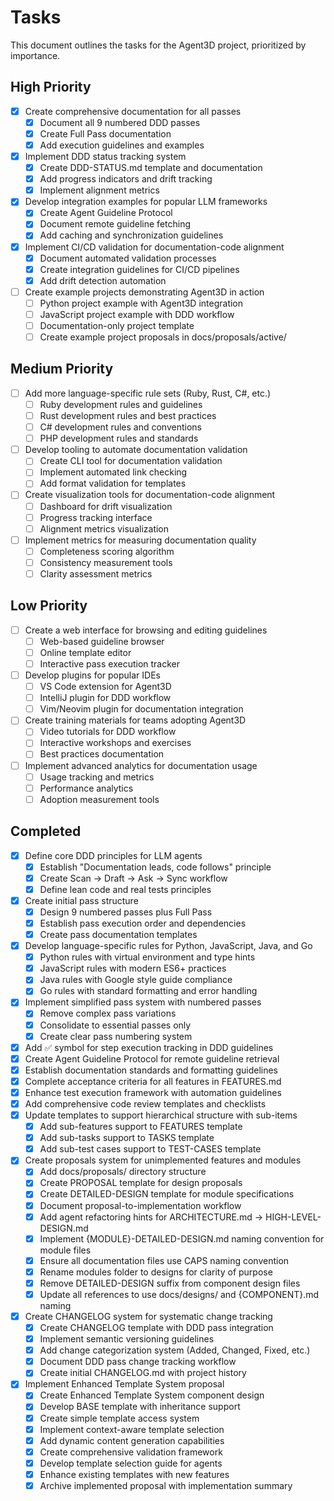 # Tasks

This document outlines the tasks for the Agent3D project, prioritized by importance.

## High Priority

- [x] Create comprehensive documentation for all passes
  - [x] Document all 9 numbered DDD passes
  - [x] Create Full Pass documentation
  - [x] Add execution guidelines and examples
- [x] Implement DDD status tracking system
  - [x] Create DDD-STATUS.md template and documentation
  - [x] Add progress indicators and drift tracking
  - [x] Implement alignment metrics
- [x] Develop integration examples for popular LLM frameworks
  - [x] Create Agent Guideline Protocol
  - [x] Document remote guideline fetching
  - [x] Add caching and synchronization guidelines
- [x] Implement CI/CD validation for documentation-code alignment
  - [x] Document automated validation processes
  - [x] Create integration guidelines for CI/CD pipelines
  - [x] Add drift detection automation
- [ ] Create example projects demonstrating Agent3D in action
  - [ ] Python project example with Agent3D integration
  - [ ] JavaScript project example with DDD workflow
  - [ ] Documentation-only project template
  - [ ] Create example project proposals in docs/proposals/active/

## Medium Priority

- [ ] Add more language-specific rule sets (Ruby, Rust, C#, etc.)
  - [ ] Ruby development rules and guidelines
  - [ ] Rust development rules and best practices
  - [ ] C# development rules and conventions
  - [ ] PHP development rules and standards
- [ ] Develop tooling to automate documentation validation
  - [ ] Create CLI tool for documentation validation
  - [ ] Implement automated link checking
  - [ ] Add format validation for templates
- [ ] Create visualization tools for documentation-code alignment
  - [ ] Dashboard for drift visualization
  - [ ] Progress tracking interface
  - [ ] Alignment metrics visualization
- [ ] Implement metrics for measuring documentation quality
  - [ ] Completeness scoring algorithm
  - [ ] Consistency measurement tools
  - [ ] Clarity assessment metrics

## Low Priority

- [ ] Create a web interface for browsing and editing guidelines
  - [ ] Web-based guideline browser
  - [ ] Online template editor
  - [ ] Interactive pass execution tracker
- [ ] Develop plugins for popular IDEs
  - [ ] VS Code extension for Agent3D
  - [ ] IntelliJ plugin for DDD workflow
  - [ ] Vim/Neovim plugin for documentation integration
- [ ] Create training materials for teams adopting Agent3D
  - [ ] Video tutorials for DDD workflow
  - [ ] Interactive workshops and exercises
  - [ ] Best practices documentation
- [ ] Implement advanced analytics for documentation usage
  - [ ] Usage tracking and metrics
  - [ ] Performance analytics
  - [ ] Adoption measurement tools

## Completed

- [x] Define core DDD principles for LLM agents
  - [x] Establish "Documentation leads, code follows" principle
  - [x] Create Scan → Draft → Ask → Sync workflow
  - [x] Define lean code and real tests principles
- [x] Create initial pass structure
  - [x] Design 9 numbered passes plus Full Pass
  - [x] Establish pass execution order and dependencies
  - [x] Create pass documentation templates
- [x] Develop language-specific rules for Python, JavaScript, Java, and Go
  - [x] Python rules with virtual environment and type hints
  - [x] JavaScript rules with modern ES6+ practices
  - [x] Java rules with Google style guide compliance
  - [x] Go rules with standard formatting and error handling
- [x] Implement simplified pass system with numbered passes
  - [x] Remove complex pass variations
  - [x] Consolidate to essential passes only
  - [x] Create clear pass numbering system
- [x] Add ✅ symbol for step execution tracking in DDD guidelines
- [x] Create Agent Guideline Protocol for remote guideline retrieval
- [x] Establish documentation standards and formatting guidelines
- [x] Complete acceptance criteria for all features in FEATURES.md
- [x] Enhance test execution framework with automation guidelines
- [x] Add comprehensive code review templates and checklists
- [x] Update templates to support hierarchical structure with sub-items
  - [x] Add sub-features support to FEATURES template
  - [x] Add sub-tasks support to TASKS template
  - [x] Add sub-test cases support to TEST-CASES template
- [x] Create proposals system for unimplemented features and modules
  - [x] Add docs/proposals/ directory structure
  - [x] Create PROPOSAL template for design proposals
  - [x] Create DETAILED-DESIGN template for module specifications
  - [x] Document proposal-to-implementation workflow
  - [x] Add agent refactoring hints for ARCHITECTURE.md → HIGH-LEVEL-DESIGN.md
  - [x] Implement {MODULE}-DETAILED-DESIGN.md naming convention for module files
  - [x] Ensure all documentation files use CAPS naming convention
  - [x] Rename modules folder to designs for clarity of purpose
  - [x] Remove DETAILED-DESIGN suffix from component design files
  - [x] Update all references to use docs/designs/ and {COMPONENT}.md naming
- [x] Create CHANGELOG system for systematic change tracking
  - [x] Create CHANGELOG template with DDD pass integration
  - [x] Implement semantic versioning guidelines
  - [x] Add change categorization system (Added, Changed, Fixed, etc.)
  - [x] Document DDD pass change tracking workflow
  - [x] Create initial CHANGELOG.md with project history
- [x] Implement Enhanced Template System proposal
  - [x] Create Enhanced Template System component design
  - [x] Develop BASE template with inheritance support
  - [x] Create simple template access system
  - [x] Implement context-aware template selection
  - [x] Add dynamic content generation capabilities
  - [x] Create comprehensive validation framework
  - [x] Develop template selection guide for agents
  - [x] Enhance existing templates with new features
  - [x] Archive implemented proposal with implementation summary
